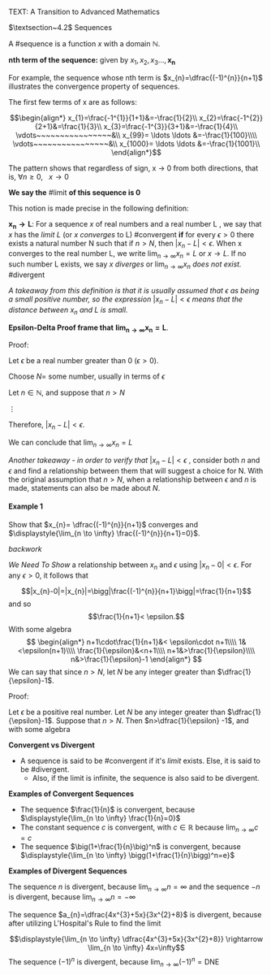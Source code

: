 TEXT: A Transition to Advanced Mathematics

$\textsection~4.2$ Sequences

A #sequence is a function $x$ with a domain $\mathbb{N}$. 

__nth term of the sequence:__ given by $x_{1}, x_{2}, x_{3}..., \mathbf{x_{n}}$ 

For example, the sequence whose nth term is $x_{n}=\dfrac{(-1)^{n}}{n+1}$ illustrates the convergence property of sequences. 

The first few terms of x are as follows:

$$\begin{align*}
x_{1}=\frac{-1^{1}}{1+1}&=-\frac{1}{2}\\
x_{2}=\frac{-1^{2}}{2+1}&=\frac{1}{3}\\
x_{3}=\frac{-1^{3}}{3+1}&=-\frac{1}{4}\\
\vdots~~~~~~~~~~~~~~~~&\\
x_{99}= \ldots \ldots &=-\frac{1}{100}\\\\
\vdots~~~~~~~~~~~~~~~~&\\
x_{1000}= \ldots \ldots &=-\frac{1}{1001}\\
\end{align*}$$

The pattern shows that regardless of sign, x $\rightarrow$ 0 from both directions, that is, $\forall n \ge 0,~~~x \rightarrow 0$ 

__We say the__ #limit __of this sequence is 0__ 

This notion is made precise in the following definition:

$\mathbf{x_{n} \rightarrow L}$: For a sequence $x$ of real numbers and a real number L , we say that $x$ has the _limit L_ (or $x$ _converges_ to L) #convergent __if__ for every $\epsilon>0$ there exists a natural number N such that if $n>N$, then $|x_{n}-L| < \epsilon$. When x converges to the real number L, we write $\displaystyle{\lim_{n \to \infty} x_n =L}$ or $x \rightarrow L$. If no such number L exists, we say $x$ _diverges_ or $\displaystyle{\lim_{n \to \infty} x_n}$  _does not exist._ #divergent

_A takeaway from this definition is that it is usually assumed that_ $\epsilon$ _as being a small positive number, so the expression_ $|x_{n}-L| < \epsilon$ _means that the distance between_ $x_n$  _and L is small._  

__Epsilon-Delta Proof frame  that__ $\mathbf{\displaystyle{\lim_{n \to \infty} x_{n}=L}}$. 

Proof:

Let $\epsilon$ be a real number greater than 0 ($\epsilon >0$).

Choose $N =$ some number, usually in terms of $\epsilon$

Let $n \in \mathbb{N}$, and suppose that $n > N$ 

$\vdots$

Therefore, $|x_{n}-L| < \epsilon$.

We can conclude that $\displaystyle{\lim_{n \to \infty} x_{n}=L}$

_Another takeaway - in order to verify that_ $|x_{n}-L| < \epsilon$ , consider both $n$ and $\epsilon$ and find a relationship between them that will suggest a choice for N. With the original assumption that $n>N$, when a relationship between $\epsilon$ and $n$ is made, statements can also be made about $N$.



#### Example 1
Show that $x_{n}= \dfrac{(-1)^{n}}{n+1}$ converges and $\displaystyle{\lim_{n \to \infty} \frac{(-1)^{n}}{n+1}=0}$. 

_backwork_

_We Need To Show_ a relationship between $x_{n}$ and $\epsilon$ using $|x_n - 0| < \epsilon$. For any $\epsilon >0$, it follows that

$$|x_{n}-0|=|x_{n}|=\bigg|\frac{(-1)^{n}}{n+1}\bigg|=\frac{1}{n+1}$$
and so 
$$\frac{1}{n+1}< \epsilon.$$
With some algebra
$$
\begin{align*}
n+1\cdot\frac{1}{n+1}&< \epsilon\cdot n+1\\\\
1&<\epsilon(n+1)\\\\
\frac{1}{\epsilon}&<n+1\\\\
n+1&>\frac{1}{\epsilon}\\\\
n&>\frac{1}{\epsilon}-1
\end{align*}
$$
We can say that since $n>N$, let $N$ be any integer greater than $\dfrac{1}{\epsilon}-1$.

Proof:

Let $\epsilon$ be a positive real number. Let $N$ be any integer greater than $\dfrac{1}{\epsilon}-1$. Suppose that $n>N$. Then $n>\dfrac{1}{\epsilon} -1$, and with some algebra


__Convergent vs Divergent__

- A sequence is said to be #convergent  if it's _limit_ exists. Else, it is said to be #divergent. 
	- Also, if the limit is infinite, the sequence is also said to be divergent. 

__Examples of Convergent Sequences__
- The sequence $\frac{1}{n}$ is convergent, because $\displaystyle{\lim_{n \to \infty} \frac{1}{n}=0}$
- The constant sequence $c$ is convergent, with $c \in \mathbb{R}$ because $\displaystyle{\lim_{n \to \infty} c =c}$
- The sequence $\big(1+\frac{1}{n}\big)^n$ is convergent, because $\displaystyle{\lim_{n \to \infty} \bigg(1+\frac{1}{n}\bigg)^n=e}$

__Examples of Divergent Sequences__

The sequence $n$ is divergent, because $\displaystyle{\lim_{n \to \infty} n=\infty}$ and the sequence $-n$ is divergent, because $\displaystyle{\lim_{n \to \infty} n=-\infty}$

The sequence $a_{n}=\dfrac{4x^{3}+5x}{3x^{2}+8}$ is divergent, because after utilizing L'Hospital's Rule to find the limit 

$$\displaystyle{\lim_{n \to \infty} \dfrac{4x^{3}+5x}{3x^{2}+8}} \rightarrow \lim_{n \to \infty} 4x=\infty$$
The sequence $(-1)^n$ is divergent, because $\displaystyle{\lim_{n \to \infty} (-1)^n=\text{DNE}}$ 